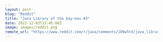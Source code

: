 ```yaml
---
layout: post
blog: "Reddit"
title: "Java Library of the Day-mas #3"
date: 2023-12-03T15:45:08Z
image: images/reddit.png
remote_url: "https://www.reddit.com/r/java/comments/189w5td/java_library_of_the_daymas_3/"
---
```

